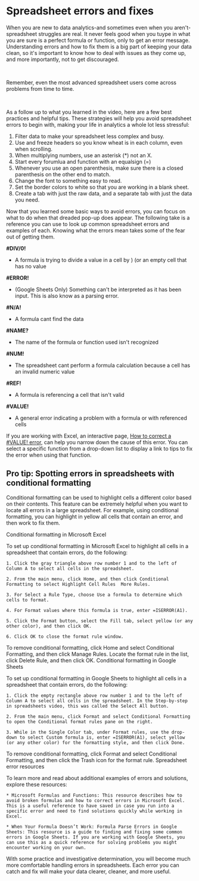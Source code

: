 # Spreadsheet errors and fixes

When you are new to data analytics-and sometimes even when you aren't-spreadsheet struggles are real. It never feels good when you tuype in what you are sure is a perfect formula or function, only to get an error message. Understanding errors and how to fix them is a big part of keeping your data clean, so it's important to know how to deal with issues as they come up, and more importantly, not to get discouraged.

<br>

Remember, even the most advanced spreadsheet users come across problems from time to time.

<br>

As a follow up to what you learned in the video, here are a few best practices and helpful tips. These strategies will help you avoid spreadsheet errors to begin with, making your life in analytics a whole lot less stressful:

1. Filter data to make your spreadsheet less complex and busy.
2. Use and freeze headers so you know wheat is in each column, even when scrolling.
3. When multiplying numbers, use an asterisk (\*) not an X.
4. Start every forumlua and function with an equalsign (=)
5. Whenever you use an open parenthesis, make sure there is a closed parenthesis on the other end to match.
6. Change the font to something easy to read.
7. Set the border colors to white so that you are working in a blank sheet.
8. Create a tab with just the raw data, and a separate tab with just the data you need.

Now that you learned some basic ways to avoid errors, you can focus on what to do when that dreaded pop-up does appear. The following take is a reference you can use to look up common spreadsheet errors and examples of each. Knowing what the errors mean takes some of the fear out of getting them.

**#DIV/0!**

- A formula is trying to divide a value in a cell by ) (or an empty cell that has no value

**#ERROR!**

- (Google Sheets Only) Something can't be interpreted as it has been input. This is also know as a parsing error.

**#N/A!**

- A formula cant find the data

**#NAME?**

- The name of the formula or function used isn't recognized

**#NUM!**

- The spreadsheet cant perform a formula calculation because a cell has an invalid numeric value

**#REF!**

- A formula is referencing a cell that isn't valid

**#VALUE!**

- A general error indicating a problem with a formula or with referenced cells

If you are working with Excel, an interactive page, [How to correct a #VALUE! error](https://support.microsoft.com/en-us/office/how-to-correct-a-value-error-15e1b616-fbf2-4147-9c0b-0a11a20e409e), can help you narrow down the cause of this error. You can select a specific function from a drop-down list to display a link to tips to fix the error when using that function.

## Pro tip: Spotting errors in spreadsheets with conditional formatting

Conditional formatting can be used to highlight cells a different color based on their contents. This feature can be extremely helpful when you want to locate all errors in a large spreadsheet. For example, using conditional formatting, you can highlight in yellow all cells that contain an error, and then work to fix them.

Conditional formatting in Microsoft Excel

To set up conditional formatting in Microsoft Excel to highlight all cells in a spreadsheet that contain errors, do the following:

    1. Click the gray triangle above row number 1 and to the left of Column A to select all cells in the spreadsheet.

    2. From the main menu, click Home, and then click Conditional Formatting to select Highlight Cell Rules  More Rules.

    3. For Select a Rule Type, choose Use a formula to determine which cells to format.

    4. For Format values where this formula is true, enter =ISERROR(A1).

    5. Click the Format button, select the Fill tab, select yellow (or any other color), and then click OK.

    6. Click OK to close the format rule window.

To remove conditional formatting, click Home and select Conditional Formatting, and then click Manage Rules. Locate the format rule in the list, click Delete Rule, and then click OK.
Conditional formatting in Google Sheets

To set up conditional formatting in Google Sheets to highlight all cells in a spreadsheet that contain errors, do the following:

    1. Click the empty rectangle above row number 1 and to the left of Column A to select all cells in the spreadsheet. In the Step-by-step in spreadsheets video, this was called the Select All button.

    2. From the main menu, click Format and select Conditional Formatting to open the Conditional format rules pane on the right.

    3. While in the Single Color tab, under Format rules, use the drop-down to select Custom formula is, enter =ISERROR(A1), select yellow (or any other color) for the formatting style, and then click Done.

To remove conditional formatting, click Format and select Conditional Formatting, and then click the Trash icon for the format rule.
Spreadsheet error resources

To learn more and read about additional examples of errors and solutions, explore these resources:

    * Microsoft Formulas and Functions: This resource describes how to avoid broken formulas and how to correct errors in Microsoft Excel. This is a useful reference to have saved in case you run into a specific error and need to find solutions quickly while working in Excel.

    * When Your Formula Doesn’t Work: Formula Parse Errors in Google Sheets: This resource is a guide to finding and fixing some common errors in Google Sheets. If you are working with Google Sheets, you can use this as a quick reference for solving problems you might encounter working on your own.

With some practice and investigative determination, you will become much more comfortable handling errors in spreadsheets. Each error you can catch and fix will make your data clearer, cleaner, and more useful.
